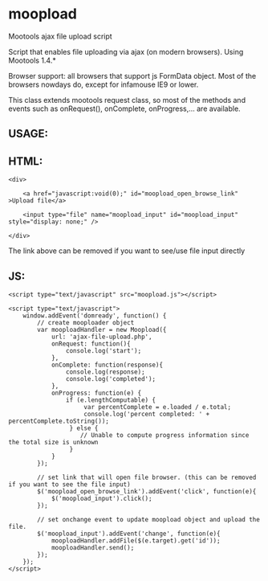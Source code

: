 moopload
========

Mootools ajax file upload script

Script that enables file uploading via ajax (on modern browsers).
Using Mootools 1.4.*




Browser support: all browsers that support js FormData object.
Most of the browsers nowdays do, except for infamouse IE9 or lower.



This class extends mootools request class, so most of the methods and events such as onRequest(), onComplete, onProgress,... are available.


USAGE:
------



HTML:
-----

    <div>
    
        <a href="javascript:void(0);" id="moopload_open_browse_link" >Upload file</a>
    
        <input type="file" name="moopload_input" id="moopload_input" style="display: none;" />
        
    </div>


The link above can be removed if you want to see/use file input directly


JS:
---

    <script type="text/javascript" src="moopload.js"></script>

    <script type="text/javascript">
        window.addEvent('domready', function() {
            // create mooploader object
            var mooploadHandler = new Moopload({
                url: 'ajax-file-upload.php',
                onRequest: function(){
                    console.log('start');
                },
                onComplete: function(response){
                    console.log(response);
                    console.log('completed');
                },
                onProgress: function(e) {
                    if (e.lengthComputable) {
                         var percentComplete = e.loaded / e.total;
                         console.log('percent completed: ' + percentComplete.toString());
                     } else {
                        // Unable to compute progress information since the total size is unknown
                     }
                }
            });
    
            // set link that will open file browser. (this can be removed if you want to see the file input)
            $('moopload_open_browse_link').addEvent('click', function(e){
                $('moopload_input').click();
            });
    
            // set onchange event to update moopload object and upload the file.
            $('moopload_input').addEvent('change', function(e){
                mooploadHandler.addFile($(e.target).get('id'));
                mooploadHandler.send();
            });
        });
    </script>

